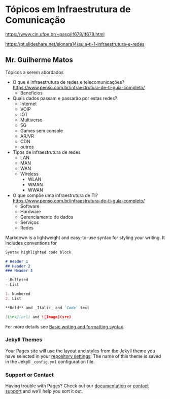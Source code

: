 # Tópicos em Infraestrutura de Comunicação

https://www.cin.ufpe.br/~pasg/if678/if678.html

https://pt.slideshare.net/sionara14/aula-ti-1-infraestrutura-e-redes

## Mr. Guilherme Matos


Tópicos a serem abordados
- O que é infraestrutura de redes e telecomunicações? https://www.penso.com.br/infraestrutura-de-ti-guia-completo/
  - Benefícios 
- Quais dados passam e passarão por estas redes?
  - Internet
  - VOIP
  - IOT
  - Multiverso
  - 5G
  - Games sem console
  - AR/VR
  - CDN
  - outros
- Tipos de infraestrutura de redes
  - LAN
  - MAN
  - WAN
  - Wireless
    - WLAN
    - WMAN
    - WWAN
- O que compõe uma infraestrutura de TI? https://www.penso.com.br/infraestrutura-de-ti-guia-completo/
  - Software
  - Hardware
  - Gerenciamento de dados
  - Serviços
  - Redes





Markdown is a lightweight and easy-to-use syntax for styling your writing. It includes conventions for

```markdown
Syntax highlighted code block

# Header 1
## Header 2
### Header 3

- Bulleted
- List

1. Numbered
2. List

**Bold** and _Italic_ and `Code` text

[Link](url) and ![Image](src)
```

For more details see [Basic writing and formatting syntax](https://docs.github.com/en/github/writing-on-github/getting-started-with-writing-and-formatting-on-github/basic-writing-and-formatting-syntax).

### Jekyll Themes

Your Pages site will use the layout and styles from the Jekyll theme you have selected in your [repository settings](https://github.com/guimvmatos/TIC/settings/pages). The name of this theme is saved in the Jekyll `_config.yml` configuration file.

### Support or Contact

Having trouble with Pages? Check out our [documentation](https://docs.github.com/categories/github-pages-basics/) or [contact support](https://support.github.com/contact) and we’ll help you sort it out.

